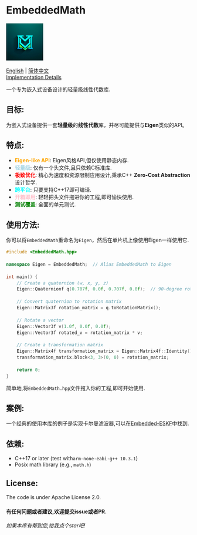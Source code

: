 # EmbeddedMath
<p align="left">
  <img src="ai_generated_logo.png" width="20%" height="auto" alt="LOGO">
</p>    

[English](../README.md) | [简体中文](README.zh_CN.md)  
[Implementation Details](impl_details//CoreType.md)

一个专为嵌入式设备设计的轻量级线性代数库.  

## 目标:

为嵌入式设备提供一套**轻量级**的**线性代数**库，并尽可能提供与**Eigen**类似的API。  

## 特点:
- **<span style="color:orange">Eigen-like API</span>**: Eigen风格API,但仅使用静态内存.
- **<span style="color:lightblue">轻量级</span>**: 仅有一个头文件,且只依赖C标准库.
- **<span style="color:red">极致优化</span>**: 精心为速度和资源限制应用设计,秉承C++ **Zero-Cost Abstraction** 设计哲学.
- **<span style="color:cyan">跨平台</span>**: 只要支持C++17即可编译.
- **<span style="color:pink">开箱即用</span>**: 轻轻把头文件拖进你的工程,即可愉快使用.
- **<span style="color:green">测试覆盖</span>**: 全面的单元测试.



## 使用方法:
你可以将`EmbeddedMath`重命名为`Eigen`，然后在单片机上像使用Eigen一样使用它.  

```cpp
#include <EmbeddedMath.hpp>

namespace Eigen = EmbeddedMath;  // Alias EmbeddedMath to Eigen

int main() {
    // Create a quaternion (w, x, y, z)
    Eigen::Quaternionf q(0.707f, 0.0f, 0.707f, 0.0f);  // 90-degree rotation around the Y axis

    // Convert quaternion to rotation matrix
    Eigen::Matrix3f rotation_matrix = q.toRotationMatrix();

    // Rotate a vector
    Eigen::Vector3f v(1.0f, 0.0f, 0.0f);
    Eigen::Vector3f rotated_v = rotation_matrix * v;

    // Create a transformation matrix
    Eigen::Matrix4f transformation_matrix = Eigen::Matrix4f::Identity();
    transformation_matrix.block<3, 3>(0, 0) = rotation_matrix;

    return 0;
}
```
简单地,将`EmbeddedMath.hpp`文件拖入你的工程,即可开始使用.  

## 案例: 
一个经典的使用本库的例子是实现卡尔曼滤波器,可以在[Embedded-ESKF](https://github.com/geniusdo/Embedded-ESKF)中找到.  

## 依赖:
- C++17 or later (test with`arm-none-eabi-g++ 10.3.1`)
- Posix math library (e.g., `math.h`)


## License:
The code is under Apache License 2.0.

#### 有任何问题或者建议,欢迎提交issue或者PR.
*如果本库有帮到您,给我点个star吧!* 